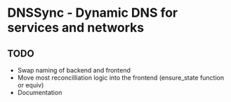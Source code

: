 # DNSSync - Dynamic DNS for services and networks

## TODO

- Swap naming of backend and frontend
- Move most reconcilliation logic into the frontend (ensure_state function or equiv)
- Documentation
